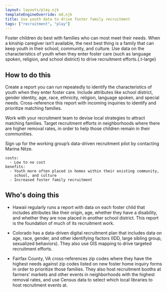 ```yaml
---
layout: layouts/play.njk
templateEngineOverride: md,njk
title: Use youth data to drive foster family recruitment
tags: ["recruitment", "play"]
---
```


Foster children do best with families who can most meet their needs. When a kinship caregiver isn’t available, the next best thing is a family that can keep youth in their school, community, and culture. Use data on the characteristics of youth when they enter foster care (such as language spoken, religion, and school district) to drive recruitment efforts.{.t-large}

## How to do this

Create a report you can run repeatedly to identify the characteristics of youth when they enter foster care. Include attributes like school district, gender identity, age, race, ethnicity, religion, language spoken, and special needs. Cross-reference this report with incoming inquiries to identify and prioritize matching families.

Work with your recruitment team to devise local strategies to attract matching families. Target recruitment efforts in neighborhoods where there are higher removal rates, in order to help those children remain in their communities.

Sign up for the working group’s data-driven recruitment pilot by contacting Marina Nitze.

    costs:
      - Low to no cost
    benefits:
      - Youth more often placed in homes within their existing community,
        school, and culture
      - Increased foster family recruitment

## Who's doing this

* Hawaii regularly runs a report with data on each foster child that includes attributes like their origin, age, whether they have a disability, and whether they are now placed in another school district. This report is the foundation of much of its recruitment work.

* Colorado has a data-driven digital recruitment plan that includes data on age, race, gender, and other identifying factors (IDD, large sibling group, sexualized behaviors). They also use GIS mapping to drive targeted recruitment efforts.

* Fairfax County, VA cross-references zip codes where they have the highest needs against zip codes listed on new foster home inquiry forms in order to prioritize those families. They also host recruitment booths at farmers’ markets and other events in neighborhoods with the highest removal rates, and use Census data to select which local libraries to host recruitment events at.
 